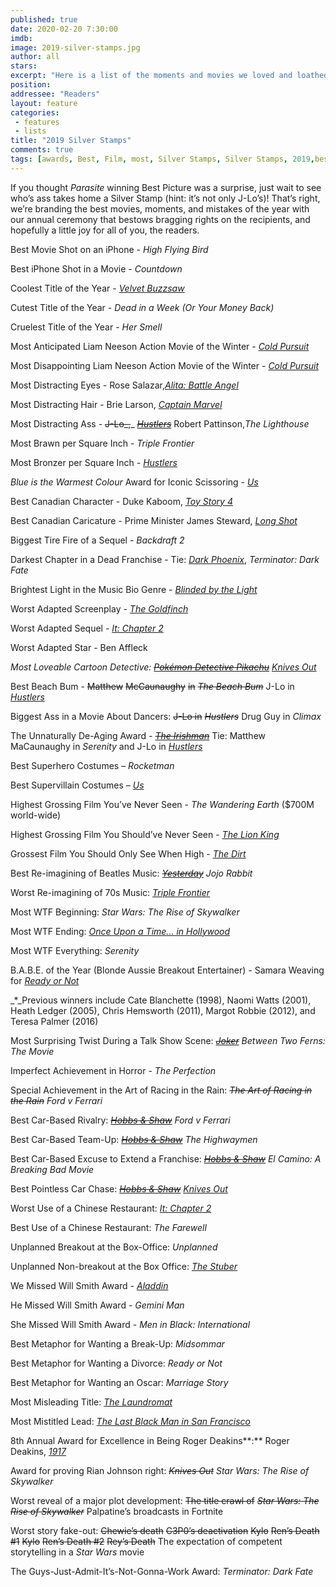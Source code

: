 ```yaml
---
published: true
date: 2020-02-20 7:30:00
imdb: 
image: 2019-silver-stamps.jpg
author: all 
stars: 
excerpt: "Here is a list of the moments and movies we loved and loathed, the people worth praising and the half-ass efforts worth heckling."
position: 
addressee: "Readers"
layout: feature
categories: 
 - features
 - lists
title: "2019 Silver Stamps"
comments: true
tags: [awards, Best, Film, most, Silver Stamps, Silver Stamps, 2019,best of]
---
```

If you thought _Parasite_ winning Best Picture was a surprise, just wait to see who’s ass takes home a Silver Stamp (hint: it’s not only J-Lo’s)! That’s right, we’re branding the best movies, moments, and mistakes of the year with our annual ceremony that bestows bragging rights on the recipients, and hopefully a little joy for all of you, the readers. 

Best Movie Shot on an iPhone - _High Flying Bird_

Best iPhone Shot in a Movie - _Countdown_

Coolest Title of the Year - [_Velvet Buzzsaw_](http://www.dearcastandcrew.com/content/2019/3/1/velvet-buzzsaw.html)

Cutest Title of the Year - _Dead in a Week (Or Your Money Back)_

Cruelest Title of the Year - _Her Smell_

Most Anticipated Liam Neeson Action Movie of the Winter - [_Cold Pursuit_](http://www.dearcastandcrew.com/content/2019/3/4/cold-pursuit.html)

Most Disappointing Liam Neeson Action Movie of the Winter - [_Cold Pursuit_](http://www.dearcastandcrew.com/content/2019/3/4/cold-pursuit.html)

Most Distracting Eyes - Rose Salazar,[_Alita: Battle Angel_](http://www.dearcastandcrew.com/content/2019/3/13/alita-battle-angel.html)

Most Distracting Hair - Brie Larson, [_Captain Marvel_](http://www.dearcastandcrew.com/content/2019/3/10/captain-marvel.html)

Most Distracting Ass - ~~J-Lo_,~~_ [_~~Hustlers~~_](http://www.dearcastandcrew.com/content/2019/9/17/hustlers.html) Robert Pattinson,_The_ _Lighthouse_

Most Brawn per Square Inch - _Triple Frontier_

Most Bronzer per Square Inch _-_ [_Hustlers_](http://www.dearcastandcrew.com/content/2019/9/17/hustlers.html)

_Blue is the Warmest_ _Colour_ Award for Iconic Scissoring - [_Us_](http://www.dearcastandcrew.com/content/2019/3/25/us.html)

Best Canadian Character - Duke Kaboom, [_Toy Story 4_](http://www.dearcastandcrew.com/content/2019/6/21/toy-story-4.html)

Best Canadian Caricature - Prime Minister James Steward, [_Long Shot_](http://www.dearcastandcrew.com/content/2019/5/6/long-shot.html)

Biggest Tire Fire of a Sequel - _Backdraft 2_

Darkest Chapter in a Dead Franchise - Tie: [_Dark Phoenix_](http://www.dearcastandcrew.com/content/2019/6/11/x-men-dark-phoenix.html), _Terminator: Dark Fate_

Brightest Light in the Music Bio Genre - [_Blinded by the Light_](http://www.dearcastandcrew.com/content/2019/8/25/blinded-by-the-light.html)

Worst Adapted Screenplay - [_The Goldfinch_](http://www.dearcastandcrew.com/content/2019/9/16/the-goldfinch.html)

Worst Adapted Sequel - [_It: Chapter 2_](http://www.dearcastandcrew.com/content/2019/9/14/it-chapter-two.html)

Worst Adapted Star - Ben Affleck

_Most Loveable Cartoon Detective:_ [_~~Pokémon Detective Pikachu~~_](http://www.dearcastandcrew.com/content/2019/5/14/pokemon-detective-pikachu.html) [_Knives Out_](http://www.dearcastandcrew.com/content/2019/12/12/knives-out.html)

Best Beach Bum - ~~Matthew~~ ~~McCaunaughy~~ ~~in~~ _~~The Beach Bum~~_ J-Lo in [_Hustlers_](http://www.dearcastandcrew.com/content/2019/9/17/hustlers.html)

Biggest Ass in a Movie About Dancers: ~~J-Lo in~~ _~~Hustlers~~_ Drug Guy in _Climax_

The Unnaturally De-Aging Award - [_~~The Irishman~~_](http://www.dearcastandcrew.com/content/2019/11/15/the-irishman.html) Tie: Matthew MaCaunaughy in _Serenity_ and J-Lo in [_Hustlers_](http://www.dearcastandcrew.com/content/2019/9/17/hustlers.html)

Best Superhero Costumes – _Rocketman_

Best Supervillain Costumes – [_Us_](http://www.dearcastandcrew.com/content/2019/3/25/us.html)

Highest Grossing Film You’ve Never Seen - _The Wandering Earth_ ($700M world-wide)

Highest Grossing Film You Should’ve Never Seen - [_The Lion King_](http://www.dearcastandcrew.com/content/2019/7/30/the-lion-king.html)

Grossest Film You Should Only See When High - [_The Dirt_](http://www.dearcastandcrew.com/content/2019/3/27/the-dirt.html)

Best Re-imagining of Beatles Music: [_~~Yesterday~~_](http://www.dearcastandcrew.com/content/2019/7/3/yesterday.html) _Jojo_ _Rabbit_

Worst Re-imagining of 70s Music: [_Triple Frontier_](http://www.dearcastandcrew.com/content/2019/4/4/triple-frontier.html)

Most WTF Beginning: _Star Wars:_ _The Rise of Skywalker_

Most WTF Ending: [_Once Upon a Time... in Hollywood_](http://www.dearcastandcrew.com/content/2019/7/30/once-upon-a-time-in-hollywood.html)

Most WTF Everything: _Serenity_

B.A.B.E. of the Year (Blonde Aussie Breakout Entertainer) - Samara Weaving for [_Ready or Not_](http://www.dearcastandcrew.com/content/2019/9/5/ready-or-not.html)

_*_Previous winners include Cate Blanchette (1998), Naomi Watts (2001), Heath Ledger (2005), Chris Hemsworth (2011), Margot Robbie (2012), and Teresa Palmer (2016)

Most Surprising Twist During a Talk Show Scene: [_~~Joker~~_](http://www.dearcastandcrew.com/content/2019/10/10/joker.html) _Between Two Ferns: The Movie_

Imperfect Achievement in Horror - _The Perfection_

Special Achievement in the Art of Racing in the Rain: _~~The Art of Racing in the Rain~~_ _Ford v Ferrari_

Best Car-Based Rivalry: [_~~Hobbs & Shaw~~_](http://www.dearcastandcrew.com/content/2019/8/26/fast-and-furious-presents-hobbs-and-shaw.html) _Ford v Ferrari_

Best Car-Based Team-Up: [_~~Hobbs & Shaw~~_](http://www.dearcastandcrew.com/content/2019/8/26/fast-and-furious-presents-hobbs-and-shaw.html) _The Highwaymen_

Best Car-Based Excuse to Extend a Franchise: [_~~Hobbs & Shaw~~_](http://www.dearcastandcrew.com/content/2019/8/26/fast-and-furious-presents-hobbs-and-shaw.html) _El Camino: A Breaking Bad Movie_

Best Pointless Car Chase: [_~~Hobbs & Shaw~~_](http://www.dearcastandcrew.com/content/2019/8/26/fast-and-furious-presents-hobbs-and-shaw.html) [_Knives Out_](http://www.dearcastandcrew.com/content/2019/12/12/knives-out.html)

Worst Use of a Chinese Restaurant: [_It: Chapter 2_](http://www.dearcastandcrew.com/content/2019/9/14/it-chapter-two.html)

Best Use of a Chinese Restaurant: _The Farewell_

Unplanned Breakout at the Box-Office: _Unplanned_

Unplanned Non-breakout at the Box Office: [_The Stuber_](http://www.dearcastandcrew.com/content/2019/7/11/stuber.html)

We Missed Will Smith Award - [_Aladdin_](http://www.dearcastandcrew.com/content/2019/5/27/aladdin.html)

He Missed Will Smith Award - _Gemini Man_

She Missed Will Smith Award - _Men in Black: International_

Best Metaphor for Wanting a Break-Up: _Midsommar_

Best Metaphor for Wanting a Divorce: _Ready or Not_

Best Metaphor for Wanting an Oscar: _Marriage Story_ 

Most Misleading Title: [_The Laundromat_](http://www.dearcastandcrew.com/content/2019/10/28/the-laundromat.html)

Most Mistitled Lead: [_The Last Black Man in San Francisco_](http://www.dearcastandcrew.com/content/2020/2/14/face-it-the-last-black-man-in-san-francisco-is-the-best-film-of-2019.html)

8th Annual Award for Excellence in Being Roger Deakins**:** Roger Deakins, [_1917_](http://www.dearcastandcrew.com/content/2020/2/14/1917.html)

Award for proving Rian Johnson right: _~~Knives Out~~_ _Star Wars: The Rise of Skywalker_

Worst reveal of a major plot development: ~~The title crawl of~~ _~~Star Wars: The Rise of Skywalker~~_ Palpatine’s broadcasts in Fortnite

Worst story fake-out: ~~Chewie’s death~~ ~~C3P0’s deactivation~~ ~~Kylo~~ ~~Ren’s Death #1~~ ~~Kylo~~ ~~Ren’s Death #2~~ ~~Rey’s Death~~ The expectation of competent storytelling in a _Star Wars_ movie

The Guys-Just-Admit-It’s-Not-Gonna-Work Award: _Terminator: Dark Fate_

